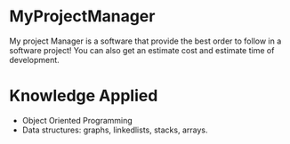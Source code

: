 # MyProjectManager
My project Manager is a software that provide the best order to follow in a software project! You can also get an estimate cost and estimate time of development.

# Knowledge Applied
* Object Oriented Programming
* Data structures: graphs, linkedlists, stacks, arrays.
